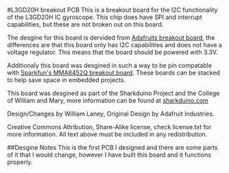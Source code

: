 #L3GD20H breakout PCB
This is a breakout board for the I2C functionality of the L3GD20H IC gyroscope.
This chip does have SPI and interrupt capabilities, but these are not broken out on this board.

The desgine for this board is dervided from [Adafruits breakout board](https://github.com/adafruit/Adafruit-L3GD20-Breakout-PCB),
the differences are that this board only has I2C capabilities and does not have a voltage regulator. This means that the board should be
powered with 3.3V.

Additionaly this board was desgined in such a way to be pin compatable with [Sparkfun's MMA8452Q breakout board](https://www.sparkfun.com/products/12756). 
These boards can be stacked to help save space in embedded projects.

This board was desgined as part of the Sharkduino Project and the College of William and Mary, more information can be found at [sharkduino.com](sharkduino.com)

Design/Changes by William Laney,
Original Design by Adafruit Industries.

Creative Commons Attribution, Share-Alike license, check license.txt for more information. All text above must be included in any redistribution.

##Desgine Notes
This is the first PCB I designed and there are some parts of it that I would change, however I have built this board and it functions properly.
